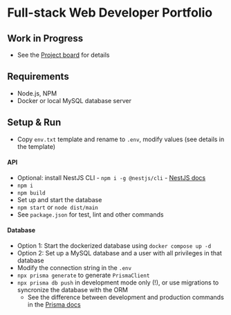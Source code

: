 # Full-stack Web Developer Portfolio

## Work in Progress
- See the [Project board](https://github.com/users/DNadas98/projects/3) for details

## Requirements
- Node.js, NPM
- Docker or local MySQL database server

## Setup & Run

- Copy `env.txt` template and rename to `.env`, modify values (see details in the template)
  
#### API
- Optional: install NestJS CLI - `npm i -g @nestjs/cli` - [NestJS docs](https://docs.nestjs.com/#installation)
- `npm i`
- `npm build`
- Set up and start the database
- `npm start` or `node dist/main`
- See `package.json` for test, lint and other commands

#### Database
- Option 1: Start the dockerized database using `docker compose up -d`
- Option 2: Set up a MySQL database and a user with all privileges in that database
- Modify the connection string in the `.env`
- `npx prisma generate` to generate `PrismaClient`
- `npx prisma db push` in development mode only (!), or use migrations to syncronize the database with the ORM
  - See the difference between development and production commands in the [Prisma docs](https://www.prisma.io/docs/orm/prisma-migrate/workflows/development-and-production)
